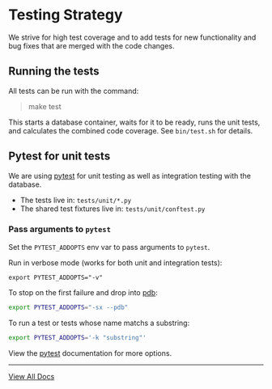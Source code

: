 # Testing Strategy

We strive for high test coverage and to add tests for new functionality and
bug fixes that are merged with the code changes.

## Running the tests

All tests can be run with the command:

> make test

This starts a database container, waits for it to be ready, runs the unit
tests, and calculates the combined code coverage. See ``bin/test.sh`` for
details.

## Pytest for unit tests

We are using [pytest][pytest] for unit testing as well as integration testing
with the database.

- The tests live in: `tests/unit/*.py`
- The shared test fixtures live in: `tests/unit/conftest.py`

### Pass arguments to `pytest`

Set the `PYTEST_ADDOPTS` env var to pass arguments to `pytest`.

Run in verbose mode (works for both unit and integration tests):

```
export PYTEST_ADDOPTS="-v"
```

To stop on the first failure and drop into [pdb][pdb]:
```sh
export PYTEST_ADDOPTS="-sx --pdb"
```

To run a test or tests whose name matchs a substring:
```sh
export PYTEST_ADDOPTS='-k "substring"'
```

View the [pytest] documentation for more options.

[pdb]: <https://docs.python.org/3/library/pdb.html> "pdb - The Python Debugger"
[pytest]: <https://docs.pytest.org/en/stable/> "pytest documentation"

---
[View All Docs](./)
